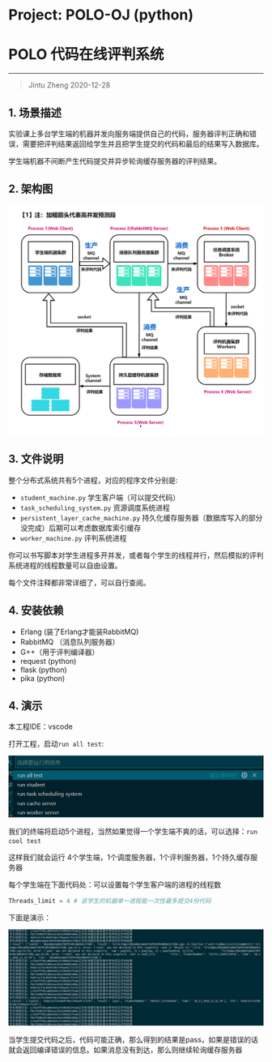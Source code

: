 # Project: POLO-OJ (python)
# POLO 代码在线评判系统
---
> Jintu Zheng 2020-12-28

## 1. 场景描述
实验课上多台学生端的机器并发向服务端提供自己的代码，服务器评判正确和错误，需要把评判结果返回给学生并且把学生提交的代码和最后的结果写入数据库。

学生端机器不间断产生代码提交并异步轮询缓存服务器的评判结果。

## 2. 架构图
![架构图](imgs/架构.png)

## 3. 文件说明
整个分布式系统共有5个进程，对应的程序文件分别是:
- `student_machine.py` 学生客户端（可以提交代码）
- `task_scheduling_system.py` 资源调度系统进程
- `persistent_layer_cache_machine.py` 持久化缓存服务器（数据库写入的部分没完成）后期可以考虑数据库索引缓存
- `worker_machine.py` 评判系统进程

你可以书写脚本对学生进程多开并发，或者每个学生的线程并行，然后模拟的评判系统进程的线程数量可以自由设置。

每个文件注释都非常详细了，可以自行查阅。


## 4. 安装依赖
- Erlang (装了Erlang才能装RabbitMQ)
- RabbitMQ （消息队列服务器）
- G++（用于评判编译器）
- request (python)
- flask (python)
- pika (python)

## 4. 演示

本工程IDE：vscode

打开工程，启动`run all test`:

![任务图](imgs/test_demo.jpg)

我们的终端将启动5个进程，当然如果觉得一个学生端不爽的话，可以选择：`run cool test`

这样我们就会运行 4个学生端，1个调度服务器，1个评判服务器，1个持久缓存服务器


每个学生端在下面代码处：可以设置每个学生客户端的进程的线程数
```python
Threads_limit = 4 # 该学生的机器单一进程能一次性最多提交4份代码
```

下面是演示：

![任务图](imgs/客户端演示.jpg)

当学生提交代码之后，代码可能正确，那么得到的结果是pass，如果是错误的话就会返回编译错误的信息。如果消息没有到达，那么则继续轮询缓存服务器